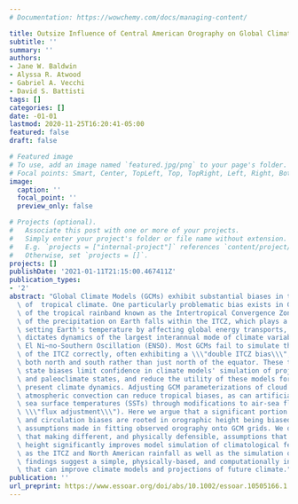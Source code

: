```yaml
---
# Documentation: https://wowchemy.com/docs/managing-content/

title: Outsize Influence of Central American Orography on Global Climate
subtitle: ''
summary: ''
authors:
- Jane W. Baldwin
- Alyssa R. Atwood
- Gabriel A. Vecchi
- David S. Battisti
tags: []
categories: []
date: -01-01
lastmod: 2020-11-25T16:20:41-05:00
featured: false
draft: false

# Featured image
# To use, add an image named `featured.jpg/png` to your page's folder.
# Focal points: Smart, Center, TopLeft, Top, TopRight, Left, Right, BottomLeft, Bottom, BottomRight.
image:
  caption: ''
  focal_point: ''
  preview_only: false

# Projects (optional).
#   Associate this post with one or more of your projects.
#   Simply enter your project's folder or file name without extension.
#   E.g. `projects = ["internal-project"]` references `content/project/deep-learning/index.md`.
#   Otherwise, set `projects = []`.
projects: []
publishDate: '2021-01-11T21:15:00.467411Z'
publication_types:
- '2'
abstract: "Global Climate Models (GCMs) exhibit substantial biases in their simulation\
  \ of  tropical climate. One particularly problematic bias exists in GCMs' simulation\
  \ of the tropical rainband known as the Intertropical Convergence Zone (ITCZ). Much\
  \ of the precipitation on Earth falls within the ITCZ, which plays a key role in\
  \ setting Earth's temperature by affecting global energy transports, and partially\
  \ dictates dynamics of the largest interannual mode of climate variability: the\
  \ El Ni~no-Southern Oscillation (ENSO). Most GCMs fail to simulate the mean state\
  \ of the ITCZ correctly, often exhibiting a \\\"double ITCZ bias\\\", with rainbands\
  \ both north and south rather than just north of the equator. These tropical mean\
  \ state biases limit confidence in climate models' simulation of projected future\
  \ and paleoclimate states, and reduce the utility of these models for understanding\
  \ present climate dynamics. Adjusting GCM parameterizations of cloud processes and\
  \ atmospheric convection can reduce tropical biases, as can artificially correcting\
  \ sea surface temperatures (SSTs) through modifications to air-sea fluxes (i.e.\
  \ \\\"flux adjustment\\\"). Here we argue that a significant portion of these rainfall\
  \ and circulation biases are rooted in orographic height being biased low due to\
  \ assumptions made in fitting observed orography onto GCM grids. We demonstrate\
  \ that making different, and physically defensible, assumptions that raise the orographic\
  \ height significantly improves model simulation of climatological features such\
  \ as the ITCZ and North American rainfall as well as the simulation of ENSO. These\
  \ findings suggest a simple, physically-based, and computationally inexpensive method\
  \ that can improve climate models and projections of future climate."
publication: ''
url_preprint: https://www.essoar.org/doi/abs/10.1002/essoar.10505166.1
---
```

